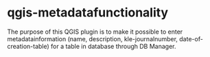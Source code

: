 ﻿# qgis-metadatafunctionality
The purpose of this QGIS plugin is to make it possible to enter metadatainformation (name, description, kle-journalnumber, date-of-creation-table) for a table in database through DB Manager.
